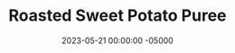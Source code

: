 ---
layout: post
title:  "Roasted Sweet Potato Puree"
date:   2023-05-21 00:00:00 -05000
categories: 
- Recipes
- Sweet Spreads
permalink: /recipes/sweet-potato-puree
image: /assets/Food/Sweet Spreads/Sweet Potato/sweet-potato-cover.jpg
ing: sweetpotato-ing
facts: sweetpotato-facts
Prep: 10
Rest: 
Cook: 90
Source1: https://www.darngoodveggies.com/how-to-make-sweet-potato-puree/#tasty-recipes-12129-jump-target
Source2: 
tags: 
- sweet potato mash
- mashed potato
- roasted
- puree
- butternut squash
- pumpkin
- canned pumpkin
- pumpkin pie
- pumpkin spice
- mashed sweet potato
Description: This is less of a recipe and more of a method, as you'd probably use sweet potato puree in something else. Try replacing bananas, applesauce, or pumpkin puree in my baked goods with this for an even more delicious flavor. I personally like making my <a href="oats-pumpkin">Pumpkin Pie Protein Overnight Oats</a> or <a href="fudge">Coconut Chocolate Fudge Squares</a> using sweeet potato puree instead.  You could also use this as baby food, or turn them into mashed potatoes. This yields about 300g puree, depending on the size of your potatoes.  Similar is my <a href="roasted-butternut-squash-puree">Roasted Butternut Squash Puree</a>, which can also be used just like sweet potato puree!  For double sweet potato action, use this puree as a spread on <a href="sweet-potato-bread">Whole Wheat Sweet Potato Loaf</a>
Instructions: 
- Wash the potatoes. Prick with a fork on all over about 10 times, and wrap in aluminum foil<br><br>

- Bake in the oven for 90 minutes at 400F until very soft. You can also use the air fryer at 400F for 1 hour. Set aside to cool before peeling<br><br>

- Puree with an immersion blender or food processor, or use a potato masher. Store in the fridge<br><br>

- You can also turn this into mashed potatoes (keep the skins on). Season to taste with garlic and onion powder, pepper, salt, paprika, and parsley<br><br>
- <center><img src="/assets/Food/Sweet Spreads/Sweet Potato/sweet-potato-4.jpg" alt="" class="instruction-image"></center>
---